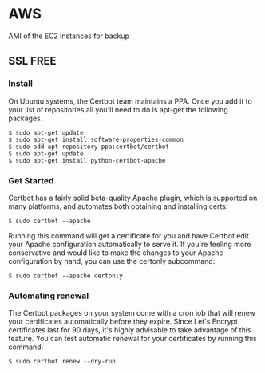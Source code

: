 # AWS

AMI of the EC2 instances for backup


## SSL FREE
### Install
On Ubuntu systems, the Certbot team maintains a PPA. Once you add it to your list of repositories all you'll need to do is apt-get the following packages.

```
$ sudo apt-get update
$ sudo apt-get install software-properties-common
$ sudo add-apt-repository ppa:certbot/certbot
$ sudo apt-get update
$ sudo apt-get install python-certbot-apache 
```

### Get Started
Certbot has a fairly solid beta-quality Apache plugin, which is supported on many platforms, and automates both obtaining and installing certs:

```
$ sudo certbot --apache
```
Running this command will get a certificate for you and have Certbot edit your Apache configuration automatically to serve it. If you're feeling more conservative and would like to make the changes to your Apache configuration by hand, you can use the certonly subcommand:

```
$ sudo certbot --apache certonly
```

### Automating renewal

The Certbot packages on your system come with a cron job that will renew your certificates automatically before they expire. Since Let's Encrypt certificates last for 90 days, it's highly advisable to take advantage of this feature. You can test automatic renewal for your certificates by running this command:

```
$ sudo certbot renew --dry-run
```
